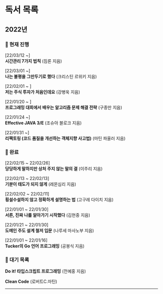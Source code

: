 # 독서 목록

## 2022년

### 📒 현재 진행

[22/03/12 ~]  
**시간관리 7가지 법칙** (짐론 지음)

[22/03/01 ~]  
**나는 불평을 그만두기로 했다** (크리스틴 르위키 지음)  

[22/02/01 ~ ]  
**저는 주식 투자가 처음인데요** (강병욱 지음)

[22/01/20 ~ ]  
**프로그래밍 대회에서 배우는 알고리즘 문제 해결 전략** (구종만 지음)

[22/01/24 ~]  
**Effective JAVA 3/E** (조슈아 블로크 지음)

[22/01/31 ~]  
**리팩토링 (코드 품질을 개선하는 객체지향 사고법)** (마틴 파울러 지음)  

### 📗 완료

[22/02/15 ~ 22/02/26]  
**당당하게 말하지만 상처 주지 않는 말의 결** (이주리 지음)

[22/02/13 ~ 22/02/13]  
**기분이 태도가 되지 않게** (레몬심리 지음)

[22/02/02 ~ 22/02/11]  
**횡설수설하지 않고 정확하게 설명하는 법** (고구레 다이치 지음)  

[22/01/01 ~ 22/01/30]  
**서른, 진짜 나를 알아가기 시작했다** (김현중 지음)  

[22/01/21 ~ 22/01/30]  
**도메인 주도 설계 철저 입문** (나루세 마사노부 지음)  

[22/01/01 ~ 22/01/16]  
**Tucker의 Go 언어 프로그래밍** (공봉식 지음)

### 📕 대기 목록

**Do it! 타입스크립트 프로그래밍** (전예홍 지음)

**Clean Code** (로버트C.마틴)

---